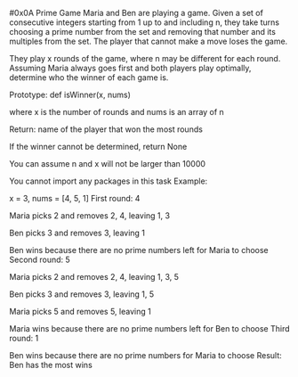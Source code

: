 #0x0A Prime Game
Maria and Ben are playing a game. Given a set of consecutive integers starting from 1 up to and including n, they take turns choosing a prime number from the set and removing that number and its multiples from the set. The player that cannot make a move loses the game.

They play x rounds of the game, where n may be different for each round. Assuming Maria always goes first and both players play optimally, determine who the winner of each game is.

Prototype: def isWinner(x, nums)

where x is the number of rounds and nums is an array of n

Return: name of the player that won the most rounds

If the winner cannot be determined, return None

You can assume n and x will not be larger than 10000

You cannot import any packages in this task Example:

x = 3, nums = [4, 5, 1] First round: 4

Maria picks 2 and removes 2, 4, leaving 1, 3

Ben picks 3 and removes 3, leaving 1

Ben wins because there are no prime numbers left for Maria to choose Second round: 5

Maria picks 2 and removes 2, 4, leaving 1, 3, 5

Ben picks 3 and removes 3, leaving 1, 5

Maria picks 5 and removes 5, leaving 1

Maria wins because there are no prime numbers left for Ben to choose Third round: 1

Ben wins because there are no prime numbers for Maria to choose Result: Ben has the most wins

